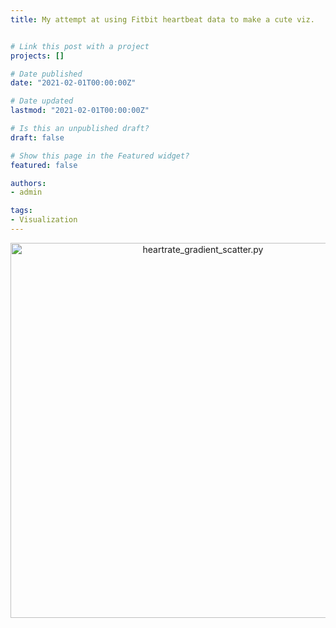 ```yaml
---
title: My attempt at using Fitbit heartbeat data to make a cute viz.


# Link this post with a project
projects: []

# Date published
date: "2021-02-01T00:00:00Z"

# Date updated
lastmod: "2021-02-01T00:00:00Z"

# Is this an unpublished draft?
draft: false

# Show this page in the Featured widget?
featured: false

authors:
- admin

tags:
- Visualization
---
```


<div>
    <a href="https://plotly.com/~alexandermcw/1/?share_key=YvlkuPfQkm9D3kx3dA2pzB" target="_blank" title="heartrate_gradient_scatter.py" style="display: block; text-align: center;"><img src="https://plotly.com/~alexandermcw/1.png?share_key=YvlkuPfQkm9D3kx3dA2pzB" alt="heartrate_gradient_scatter.py" style="max-width: 100%;width: 600px;"  width="600" onerror="this.onerror=null;this.src='https://plotly.com/404.png';" /></a>
    <script data-plotly="alexandermcw:1" sharekey-plotly="YvlkuPfQkm9D3kx3dA2pzB" src="https://plotly.com/embed.js" async></script>
</div>
